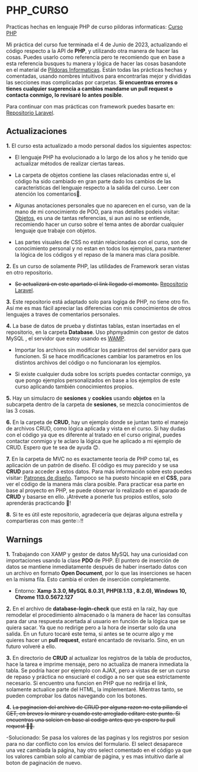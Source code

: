 # PHP_CURSO
Practicas hechas en lenguaje PHP de curso pildoras informaticas: [Curso PHP](https://www.pildorasinformaticas.es/course/php-mysql/)

Mi práctica del curso fue terminada el 4 de Junio de 2023, actualizando el código respecto a la API de **PHP**, y utilizando otra manera de hacer las cosas. Puedes usarlo como referencia pero te recomiendo que en base a esta referencia busques tu manera y lógica de hacer las cosas basandote en el material de [Pildoras Informaticas](https://www.pildorasinformaticas.es/course/php-mysql/). Están todas las prácticas hechas y comentadas, usando nombres intuitivos para encontrarlas mejor y divididas las secciones mas complicadas por carpetas. **Si encuentras errores o tienes cualquier sugerencia a cambios mandame un pull request o contacta conmigo, lo revisaré lo antes posible**.

Para continuar con mas prácticas con framework puedes basarte en: [Repositorio Laravel](https://github.com/danicontec/LARAVEL_CURSO).

## Actualizaciones

**1.** El curso esta actualizado a modo personal dados los siguientes aspectos:

- El lenguaje PHP ha evolucionado a lo largo de los años y he tenido que actualizar métodos de realizar ciertas tareas.

- La carpeta de objetos contiene las clases relacionadas entre si, el código ha sido cambiado en gran parte dado los cambios de las características del lenguaje respecto a la salida del curso. Leer con atención los comentarios👀.

- Algunas anotaciones personales que no aparecen en el curso, van de la mano de mi conocimiento de POO, para mas detalles podeis visitar: [Objetos](https://profile.es/blog/que-es-la-programacion-orientada-a-objetos/), es una de tantas referencias, si aun asi no se entiende, recomiendo hacer un curso sobre el tema antes de abordar cualquier lenguaje que trabaje con objetos.

- Las partes visuales de CSS no están relacionadas con el curso, son de conocimiento personal y no estan en todos los ejemplos, para mantener la lógica de los códigos y el repaso de la manera mas clara posible.

**2.** Es un curso de solamente PHP, las utilidades de Framework seran vistas en otro repositorio. 

- ~~Se actualizará en este apartado el link llegado el momento.~~ [Repositorio Laravel](https://github.com/danicontec/LARAVEL_CURSO).

**3.** Este repositorio está adaptado solo para logiga de PHP, no tiene otro fin. Así me es mas fácil apreciar las diferencias con mis conocimientos de otros lenguajes a traves de comentarios personales.

**4.** La base de datos de prueba y distintas tablas, estan insertadas en el repositorio, en la carpeta **Database**. Uso phpmyadmin con gestor de datos MySQL , el servidor que estoy usando es [WAMP](https://www.wampserver.com/en/).

- Importar los archivos sin modificar los parámetros del servidor para que funcionen. Si se hace modificaciones cambiar los parametros en los distintos archivos del código o no funcionaran los ejemplos.

- Si existe cualquier duda sobre los scripts puedes contactar conmigo, ya que pongo ejemplos personalizados en base a los ejemplos de este curso aplicando también conocimientos propios.

**5.** Hay un simulacro de **sesiones** y **cookies** usando **objetos** en la subcarpeta dentro de la carpeta de **sesiones**, se mezcla conocimientos de las 3 cosas.

**6.** En la carpeta de **CRUD**, hay un ejemplo donde se juntan tanto el manejo de archivos CRUD, como lógica aplicada y vista en el curso. Si hay dudas con el código ya que es diferente al tratado en el curso original, puedes contactar conmigo y te aclaro la lógica que he aplicado a mi ejemplo de CRUD. Espero que te sea de ayuda 😊.

**7.** En la carpeta de MVC no es exactamente teoria de PHP como tal, es aplicación de un patrón de diseño. El código es muy parecido y se usa **CRUD** para acceder a estos datos. Para más información sobre esto puedes visitar: [Patrones de diseño](https://refactoring.guru/es/design-patterns/what-is-pattern). Tampoco se ha puesto hincapié en el **CSS**, para ver el código de la manera más clara posible. Para practicar esa parte en base al proyecto en PHP, se puede observar lo realizado en el aparado de **CRUD** y basarse en ello. ¡Atrévete a ponerle tus propios estilos, solo aprenderás practicando 🚀!

**8.** Si te es útil este repositorio, agradecería que dejaras alguna estrella y compartieras con mas gente💥!!

## Warnings

**1.** Trabajando con XAMP y gestor de datos MySQL hay una curiosidad con importaciones usando la clase **PDO** de PHP. El puntero de inserción de datos se mantiene inmediatamente después de haber insertado datos con un archivo en formato **Open Document**, por lo que las inserciones se hacen en la misma fila. Esto cambia el orden de inserción completamente.

- Entorno: **Xamp 3.3.0, MySQL 8.0.31, PHP(8.1.13 , 8.2.0), Windows 10, Chrome 113.0.5672.127**

**2.** En el archivo de **database-login-check** que está en la raíz, hay que remodelar el procedimiento almacenado o la manera de hacer las consultas para dar una respuesta acertada al usuario en función de la lógica que se quiera sacar. Ya que no redirige pero a la hora de insertar solo da una salida. En un futuro tocaré este tema, si antes se te ocurre algo y me quieres hacer un **pull request**, estaré encantado de revisarlo. Sino, en un futuro volveré a ello.

**3.** En directorio de **CRUD** al actualizar los registros de la tabla de productos, hace la tarea e imprime mensaje, pero no actualiza de manera inmediata la tabla. Se podría hacer por ejemplo con AJAX, pero a vistas de ser un curso de repaso y práctica no ensuciaré el codigo a no ser que sea estrictamente necesario. Si encuentro una funcion en PHP que no redirija el link, solamente actualice parte del HTML, la implementaré. Mientras tanto, se pueden comprobar los datos navegando con los botones.

**4.** ~~La paginacion del archivo de CRUD por alguna razon no esta pillando el GET, en breves lo mirare y cuando este arreglado editare este punto. Si encuentras una solcion en base al codigo antes que yo espero tu pull request 💪🏽.~~

-Solucionado: Se pasa los valores de las paginas y los registros por sesion para no dar conflicto con los envios del formulario. El select desaparece una vez cambiada la página, hay otro select comentado en el código ya que los valores cambian solo al cambiar de página, y es mas intuitivo darle al boton de paginación de nuevo.
